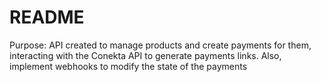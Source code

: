 # README

Purpose: API created to manage products and create payments for them, interacting
with the Conekta API to generate payments links.
Also, implement webhooks to modify the state of the payments
